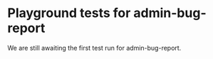 # Playground tests for admin-bug-report
We are still awaiting the first test run for admin-bug-report.
